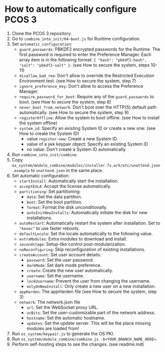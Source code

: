 # How to automatically configure PCOS 3

1. Clone the PCOS 3 repository.
2. Go to `combine_into_init/04-boot.js` for Runtime configuration.
3. Set `automatic_configuration`:
   - `guard_passwords`: PBKDF2 encrypted passwords for the Runtime. The first password is required to enter the Preference Manager. Each array item is in the following format: `{ "hash": "pbkdf2-hash", "salt": "pbkdf2-salt" }`. (see How to secure the system, steps 10-11)
   - `disallow_bad_ree`: Don't allow to override the Restricted Execution Environment test. (see How to secure the system, step 7)
   - `ignore_preference_key`: Don't allow to access the Preference Manager.
   - `require_password_for_boot`: Require any of the `guard_passwords` to boot. (see How to secure the system, step 8)
   - `never_boot_from_network`: Don't boot over the HTTP(S) default path automatically. (see How to secure the system, step 9)
   - `registerOffline`: Allow the system to boot offline. (see How to install the system offline)
   - `system_id`: Specify an existing System ID or create a new one: (see How to create the System ID)
     - value `register-new`: Create a new System ID.
     - value of a jwk keypair object: Specify an existing System ID
     - no value: Don't create a System ID automatically.
4. Run `combine_into_init/combine`.
5. Copy `os_system/module_combine/modules/installer.fs.wrk/etc/unattend.json.example` to `unattend.json` in the same place.
6. Set automatic configuration:
   - `startInstall`: Automatically start the installation.
   - `acceptEULA`: Accept the license automatically.
   - `partitioning`: Set partitioning:
     - `data`: Set the data partition.
     - `boot`: Set the boot partition.
     - `format`: Format the disk unconditionally.
     - `autoInitNewInstalls`: Automatically initiate the disk for new installations.
   - `autoRestart`: Automatically restart the system after installation. Set to `"kexec"` to use faster reboots.
   - `defaultLocale`: Set the locale automatically to the following value.
   - `extraModules`: Extra modules to download and install.
   - `secondstage`: Setup-like control post-modularization.
    - `noReconfiguring`: Skip reconfiguration of existing installations.
    - `createAccount`: Set user account details:
      - `password`: Set the user password.
      - `darkMode`: Set dark mode preference.
      - `create`: Create the new user automatically.
      - `username`: Set the username.
      - `lockUsername`: Prevent the user from changing the username.
      - `onlyOnNewInstall`: Only create a new user on a new installation.
    - `appHarden`: The appHarden file (see How to secure the system, step 3)
    - `network`: The network.json file
      - `url`: Set the WebSocket proxy URL.
      - `ucBits`: Set the user-customizable part of the network address.
      - `hostname`: Set the automatic hostname.
      - `updates`: Set the update server. This will be the place missing modules are loaded from!
7. Run `os_system/keypair.js` to generate the OS PKI.
8. Run `os_system/module_combine/combine.js -b<YOUR_BRANCH_NAME_HERE>`.
9. Perform self-hosting steps to see the changes. (see readme.md)